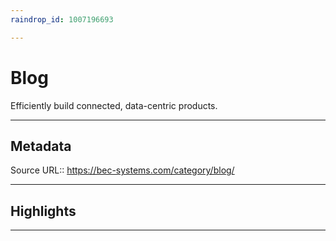 ```yaml
---
raindrop_id: 1007196693

---
```


# Blog
Efficiently build connected, data-centric products.
___
## Metadata
Source URL:: https://bec-systems.com/category/blog/


___
## Highlights
___
